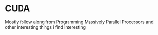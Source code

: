 # CUDA
Mostly follow along from Programming Massively Parallel Processors and other interesting things i find interesting
